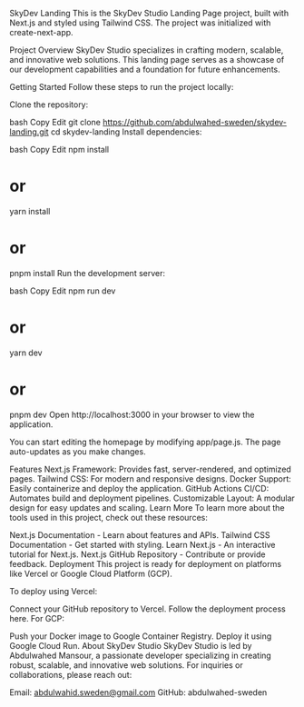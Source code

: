 SkyDev Landing
This is the SkyDev Studio Landing Page project, built with Next.js and styled using Tailwind CSS. The project was initialized with create-next-app.

Project Overview
SkyDev Studio specializes in crafting modern, scalable, and innovative web solutions. This landing page serves as a showcase of our development capabilities and a foundation for future enhancements.

Getting Started
Follow these steps to run the project locally:

Clone the repository:

bash
Copy
Edit
git clone https://github.com/abdulwahed-sweden/skydev-landing.git
cd skydev-landing
Install dependencies:

bash
Copy
Edit
npm install
# or
yarn install
# or
pnpm install
Run the development server:

bash
Copy
Edit
npm run dev
# or
yarn dev
# or
pnpm dev
Open http://localhost:3000 in your browser to view the application.

You can start editing the homepage by modifying app/page.js. The page auto-updates as you make changes.

Features
Next.js Framework: Provides fast, server-rendered, and optimized pages.
Tailwind CSS: For modern and responsive designs.
Docker Support: Easily containerize and deploy the application.
GitHub Actions CI/CD: Automates build and deployment pipelines.
Customizable Layout: A modular design for easy updates and scaling.
Learn More
To learn more about the tools used in this project, check out these resources:

Next.js Documentation - Learn about features and APIs.
Tailwind CSS Documentation - Get started with styling.
Learn Next.js - An interactive tutorial for Next.js.
Next.js GitHub Repository - Contribute or provide feedback.
Deployment
This project is ready for deployment on platforms like Vercel or Google Cloud Platform (GCP).

To deploy using Vercel:

Connect your GitHub repository to Vercel.
Follow the deployment process here.
For GCP:

Push your Docker image to Google Container Registry.
Deploy it using Google Cloud Run.
About SkyDev Studio
SkyDev Studio is led by Abdulwahed Mansour, a passionate developer specializing in creating robust, scalable, and innovative web solutions. For inquiries or collaborations, please reach out:

Email: abdulwahid.sweden@gmail.com
GitHub: abdulwahed-sweden